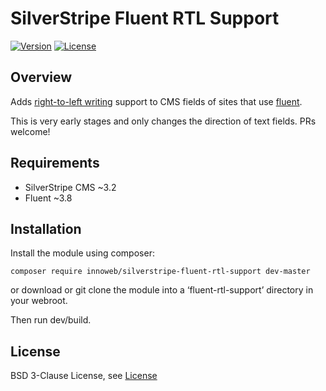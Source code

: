 # SilverStripe Fluent RTL Support

[![Version](http://img.shields.io/packagist/v/innoweb/silverstripe-fluent-rtl-support.svg?style=flat-square)](https://packagist.org/packages/innoweb/silverstripe-fluent-rtl-support)
[![License](http://img.shields.io/packagist/l/innoweb/silverstripe-fluent-rtl-support.svg?style=flat-square)](license.md)

## Overview

Adds [right-to-left writing](https://en.wikipedia.org/wiki/Right-to-left) support to CMS fields of sites that use [fluent](https://packagist.org/packages/tractorcow/silverstripe-fluent).

This is very early stages and only changes the direction of text fields. PRs welcome!

## Requirements

* SilverStripe CMS ~3.2
* Fluent ~3.8

## Installation

Install the module using composer:
```
composer require innoweb/silverstripe-fluent-rtl-support dev-master
```
or download or git clone the module into a ‘fluent-rtl-support’ directory in your webroot.

Then run dev/build.

## License

BSD 3-Clause License, see [License](license.md)
